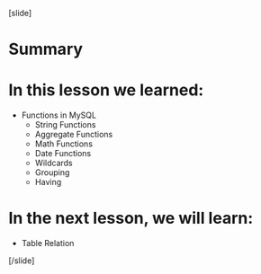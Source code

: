 [slide]

# Summary

# In this lesson we learned:

- Functions in MySQL
  * String Functions
  * Aggregate Functions
  * Math Functions
  * Date Functions
  * Wildcards
  * Grouping
  * Having 

# In the next lesson, we will learn:

- Table Relation

[/slide]